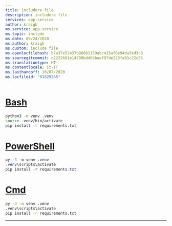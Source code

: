 ```yaml
---
title: includere file
description: includere file
services: app-service
author: kraigb
ms.service: app-service
ms.topic: include
ms.date: 09/24/2020
ms.author: kraigb
ms.custom: include file
ms.openlocfilehash: b7a37e52437b866b1159abc415af0e94da34d3c8
ms.sourcegitcommit: d2222681e14700bdd65baef97de223fa91c22c55
ms.translationtype: HT
ms.contentlocale: it-IT
ms.lasthandoff: 10/07/2020
ms.locfileid: "91829265"
---
```

# <a name="bash"></a>[Bash](#tab/bash)

```bash
python3 -m venv .venv
source .venv/bin/activate
pip install -r requirements.txt
```

# <a name="powershell"></a>[PowerShell](#tab/powershell)

```powershell
py -3 -m venv .venv
.venv\scripts\activate
pip install -r requirements.txt
```

# <a name="cmd"></a>[Cmd](#tab/cmd)

```cmd
py -3 -m venv .venv
.venv\scripts\activate
pip install -r requirements.txt
```

---   

